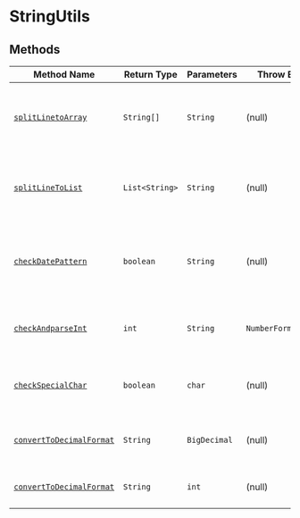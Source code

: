 # StringUtils

## Methods

| Method Name | Return Type | Parameters | Throw Exception | Description |
| --- | --- | --- | --- | --- |
| [```splitLinetoArray```](/src/main/java/util/StringUtils.java#L12) | ```String[]``` | ```String``` | (null) | 주어진 문자열을 쉼표(,)를 기준으로 split한 결과를 배열로 반환합니다.<br>split된 각 문자열은 [strip()](https://docs.oracle.com/en/java/javase/21/docs/api/java.base/java/lang/String.html#strip())를 통해 양 옆의 공백이 제거됩니다. |
| [```splitLineToList```](/src/main/java/util/StringUtils.java#L22) | ```List<String>``` | ```String``` | (null) | 주어진 문자열을 쉼표(,)를 기준으로 split한 결과를 List으로 반환합니다.<br>split된 각 문자열은 [strip()](https://docs.oracle.com/en/java/javase/21/docs/api/java.base/java/lang/String.html#strip())를 통해 양 옆의 공백이 제거됩니다.  |
| [```checkDatePattern```](/src/main/java/util/StringUtils.java#L28) | ```boolean``` | ```String``` | (null) | 주어진 문자열이 일자 문자열의 패턴으로 구성되었는지 체크합니다.<br>검사하는 패턴은 다음과 같다.<br>```"^\\d{4}-\\d{2}-\\d{2}$"``` ex) 2024-01-31 |
| [```checkAndparseInt```](/src/main/java/util/StringUtils.java#L32) | ```int``` | ```String``` | ```NumberFormatException``` | 주어진 문자열을 int으로 변환하여 반환합니다.<br>변환할 수 없는 문자열의 경우 예외를 발생시킵니다. |
| [```checkSpecialChar```](/src/main/java/util/StringUtils.java#L40) | ```boolean``` | ```char``` | (null) | 주어진 char이 특수문자인지 체크합니다.<br>특수문자인 경우 true, 그렇지 않으면 false를 반환합니다. |
| [```convertToDecimalFormat```](/src/main/java/util/StringUtils.java#L44) | ```String``` | ```BigDecimal``` | (null) | 매개변수 값을 int으로 변경하여 ```convertToDecimalFormat(int amount)```의 리턴값을 반환합니다. |
| [```convertToDecimalFormat```](/src/main/java/util/StringUtils.java#L48) | ```String``` | ```int``` | (null) | 주어진 값을 일정 패턴에 맞추어서 반환하도록 합니다.<br>ex) 3000 → 3,000 |